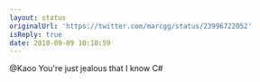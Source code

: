 ```yaml
---
layout: status
originalUrl: 'https://twitter.com/marcgg/status/23996722052'
isReply: true
date: 2010-09-09 10:10:59
---
```


@Kaoo You're just jealous that I know C#
